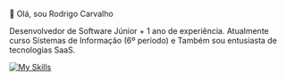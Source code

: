 👋 Olá, sou Rodrigo Carvalho

Desenvolvedor de Software Júnior + 1 ano de experiência. Atualmente curso Sistemas de Informação (6º período) e Também sou entusiasta de tecnologias SaaS.

[![My Skills](https://skillicons.dev/icons?i=ts,go,python,dart,django,nodejs,next,astro,react,flutter,figma,express,nestjs,postgres,prisma,aws)](https://skillicons.dev)
